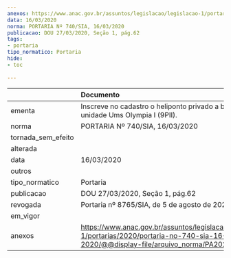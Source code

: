 ```yaml
---
anexos: https://www.anac.gov.br/assuntos/legislacao/legislacao-1/portarias/2020/portaria-no-740-sia-16-03-2020/@@display-file/arquivo_norma/PA2020-0740.pdf
data: 16/03/2020
norma: PORTARIA Nº 740/SIA, 16/03/2020
publicacao: DOU 27/03/2020, Seção 1, pág.62
tags:
- portaria
tipo_normatico: Portaria
hide: 
- toc 
 
---
```


|                    | Documento                                                                                                                                           |
|:-------------------|:----------------------------------------------------------------------------------------------------------------------------------------------------|
| ementa             | Inscreve no cadastro o heliponto privado a bordo da unidade Ums Olympia I (9PII).                                                                   |
| norma              | PORTARIA Nº 740/SIA, 16/03/2020                                                                                                                     |
| tornada_sem_efeito |                                                                                                                                                     |
| alterada           |                                                                                                                                                     |
| data               | 16/03/2020                                                                                                                                          |
| outros             |                                                                                                                                                     |
| tipo_normatico     | Portaria                                                                                                                                            |
| publicacao         | DOU 27/03/2020, Seção 1, pág.62                                                                                                                     |
| revogada           | Portaria nº 8765/SIA, de 5 de agosto de 2022.                                                                                                       |
| em_vigor           |                                                                                                                                                     |
| anexos             | https://www.anac.gov.br/assuntos/legislacao/legislacao-1/portarias/2020/portaria-no-740-sia-16-03-2020/@@display-file/arquivo_norma/PA2020-0740.pdf |